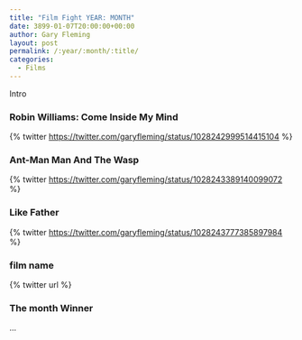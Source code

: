 ```yaml
---
title: "Film Fight YEAR: MONTH"
date: 3899-01-07T20:00:00+00:00
author: Gary Fleming
layout: post
permalink: /:year/:month/:title/
categories:
  - Films
---
```


Intro

### Robin Williams: Come Inside My Mind

{% twitter https://twitter.com/garyfleming/status/1028242999514415104 %}

### Ant-Man Man And The Wasp

{% twitter https://twitter.com/garyfleming/status/1028243389140099072 %}

### Like Father

{% twitter https://twitter.com/garyfleming/status/1028243777385897984 %}

### film name

{% twitter url %}


### The month Winner

...
